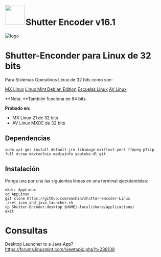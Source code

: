 <img align=left src="https://www.shutterencoder.com/images/icon.png" width="64">
<h1>Shutter Encoder v16.1</h1>

![logo](/SocialBanner.png)


# Shutter-Enconder para Linux de 32 bits

Para Sistemas Operativos Linux de 32 bits como son:

[MX Linux](https://mxlinux.org/)
[Linux Mint Debian Edition](https://linuxmint.com/download_lmde.php)
[Escuelas Linux](https://escuelaslinux.sourceforge.io/)
[AV Linux](https://www.bandshed.net/) 

**Nota: **También funciona en 64 bits.

**Probado en:**

- MX Linux 21 de 32 bits
- AV Linux MXDE de 32 bits

## Dependencias

```
sudo apt-get install default-jre libimage-exiftool-perl ffmpeg p7zip-full dcraw mkvtoolnix mediainfo youtube-dl git
```



## Instalación
Ponga una por una las siguientes líneas en una terminal ejecutandolas:

```
mkdir AppLinux
cd AppLinux
git clone https://github.com/wachin/shutter-encoder-Linux
./set_icon_and_java_launcher.sh
cp Shutter-Encoder.desktop $HOME/.local/share/applications/
exit

```




# Consultas

Desktop Launcher to a Java App?  
https://forums.linuxmint.com/viewtopic.php?t=238109
